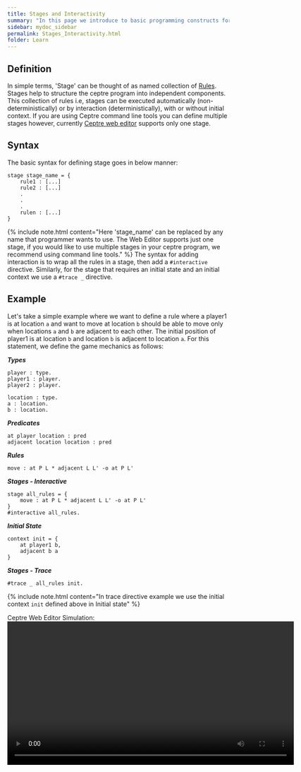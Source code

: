 ```yaml
---
title: Stages and Interactivity
summary: "In this page we introduce to basic programming constructs for ceptre language - Stages"
sidebar: mydoc_sidebar
permalink: Stages_Interactivity.html
folder: Learn
---
```


## Definition

In simple terms, 'Stage' can be thought of as named collection of [Rules](Rules.html). Stages help to structure the ceptre program into independent components. This collection of rules i.e, stages can be executed automatically (non-deterministically) or by interaction (deterministically), with or without initial context. If you are using Ceptre command line tools you can define multiple stages however, currently [Ceptre web editor](CeptreWebEditor.html) supports only one stage. 

## Syntax

The basic syntax for defining stage goes in below manner:
```
stage stage_name = {
    rule1 : [...]
    rule2 : [...]
    .
    .
    .
    rulen : [...]
}
```

{% include note.html content="Here 'stage_name' can be replaced by any name that programmer wants to use. The Web Editor supports just one stage, if you would like to use multiple stages in your ceptre program, we recommend using command line tools." %}
The syntax for adding interaction is to wrap all the rules in a stage, then add a `#interactive` directive. Similarly, for the stage that requires an initial state and an initial context we use a `#trace _` directive.


## Example

Let's take a simple example where we want to define a rule where a player1 is at location `a` and want to move at location `b` should be able to move only when locations `a` and `b` are adjacent to each other. The initial position of player1 is at location `b` and location `b` is adjacent to location `a`. For this statement, we define the game mechanics as follows:

***Types***
```
player : type.
player1 : player.
player2 : player.

location : type.
a : location.
b : location.
```

***Predicates***
```
at player location : pred
adjacent location location : pred
```

***Rules***
```
move : at P L * adjacent L L' -o at P L'
```

***Stages - Interactive***
```
stage all_rules = {
    move : at P L * adjacent L L' -o at P L'
}
#interactive all_rules.
```

***Initial State***
```
context init = {
    at player1 b,
    adjacent b a
}
```

***Stages - Trace***

```
#trace _ all_rules init.
```
{% include note.html content="In trace directive example we use the initial context `init` defined above in Initial state" %}

Ceptre Web Editor Simulation:
<video width = "650" controls>
    <source src = "https://user-images.githubusercontent.com/42487202/146407727-de91b1f3-7336-447a-bd8d-771533514b0f.mov">
</video>
